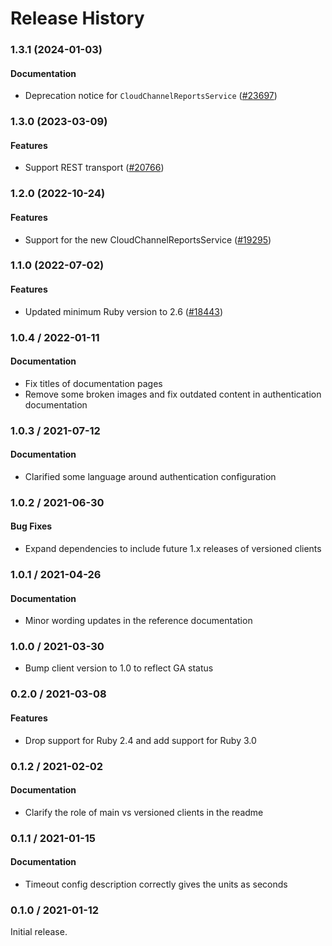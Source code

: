 # Release History

### 1.3.1 (2024-01-03)

#### Documentation

* Deprecation notice for `CloudChannelReportsService` ([#23697](https://github.com/googleapis/google-cloud-ruby/issues/23697)) 

### 1.3.0 (2023-03-09)

#### Features

* Support REST transport ([#20766](https://github.com/googleapis/google-cloud-ruby/issues/20766)) 

### 1.2.0 (2022-10-24)

#### Features

* Support for the new CloudChannelReportsService ([#19295](https://github.com/googleapis/google-cloud-ruby/issues/19295)) 

### 1.1.0 (2022-07-02)

#### Features

* Updated minimum Ruby version to 2.6 ([#18443](https://github.com/googleapis/google-cloud-ruby/issues/18443)) 

### 1.0.4 / 2022-01-11

#### Documentation

* Fix titles of documentation pages
* Remove some broken images and fix outdated content in authentication documentation

### 1.0.3 / 2021-07-12

#### Documentation

* Clarified some language around authentication configuration

### 1.0.2 / 2021-06-30

#### Bug Fixes

* Expand dependencies to include future 1.x releases of versioned clients

### 1.0.1 / 2021-04-26

#### Documentation

* Minor wording updates in the reference documentation

### 1.0.0 / 2021-03-30

* Bump client version to 1.0 to reflect GA status

### 0.2.0 / 2021-03-08

#### Features

* Drop support for Ruby 2.4 and add support for Ruby 3.0

### 0.1.2 / 2021-02-02

#### Documentation

* Clarify the role of main vs versioned clients in the readme

### 0.1.1 / 2021-01-15

#### Documentation

* Timeout config description correctly gives the units as seconds

### 0.1.0 / 2021-01-12

Initial release.
